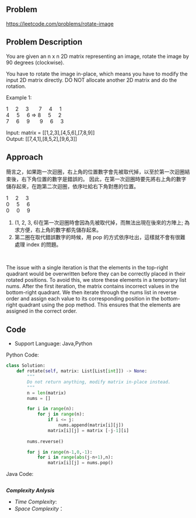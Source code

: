 ## Problem

https://leetcode.com/problems/rotate-image

## Problem Description

You are given an n x n 2D matrix representing an image, rotate the image by 90 degrees (clockwise).

You have to rotate the image in-place, which means you have to modify the input 2D matrix directly. DO NOT allocate another 2D matrix and do the rotation.

Example 1:

1 &nbsp;&nbsp;&nbsp; 2 &nbsp;&nbsp;&nbsp; 3 &nbsp;&nbsp;&nbsp;&nbsp;&nbsp; 7 &nbsp;&nbsp;&nbsp; 4 &nbsp;&nbsp;&nbsp; 1 </br> 
4 &nbsp;&nbsp;&nbsp; 5 &nbsp;&nbsp;&nbsp; 6 => 8 &nbsp;&nbsp;&nbsp; 5 &nbsp;&nbsp;&nbsp; 2 </br> 
7 &nbsp;&nbsp;&nbsp; 6 &nbsp;&nbsp;&nbsp; 9 &nbsp;&nbsp;&nbsp;&nbsp;&nbsp; 9 &nbsp;&nbsp;&nbsp; 6 &nbsp;&nbsp;&nbsp; 3 </br> 

Input: matrix = [[1,2,3],[4,5,6],[7,8,9]]  </br>
Output: [[7,4,1],[8,5,2],[9,6,3]]  

## Approach
簡言之，如果跑一次迴圈，右上角的位置數字會先被取代掉，以至於第一次迴圈結束後，右下角位置的數字是錯誤的。
因此，在第一次迴圈時要先將右上角的數字儲存起來，在跑第二次迴圈，依序吐給右下角對應的位置。 

1 &nbsp;&nbsp;&nbsp; 2 &nbsp;&nbsp;&nbsp; 3  </br>
0 &nbsp;&nbsp;&nbsp; 5 &nbsp;&nbsp;&nbsp; 6  </br>
0 &nbsp;&nbsp;&nbsp; 0 &nbsp;&nbsp;&nbsp; 9  </br>

1. (1, 2, 3, 6)在第一次迴圈時會因為先被取代掉，而無法出現在後來的方陣上; 為求方便，右上角的數字都先儲存起來。
2. 第二圈在取代錯誤數字的時候，用 pop 的方式依序吐出，這樣就不會有很難處理 index 的問題。

<br>

The issue with a single iteration is that the elements in the top-right quadrant would be overwritten before they can be correctly placed in their rotated positions. To avoid this, we store these elements in a temporary list nums.
After the first iteration, the matrix contains incorrect values in the bottom-right quadrant. We then iterate through the nums list in reverse order and assign each value to its corresponding position in the bottom-right quadrant using the pop method. This ensures that the elements are assigned in the correct order.

## Code

- Support Language: Java,Python

Python Code:

```py
class Solution:
    def rotate(self, matrix: List[List[int]]) -> None:
        """
        Do not return anything, modify matrix in-place instead.
        """
        n = len(matrix)
        nums = []

        for i in range(n):
            for j in range(n):
                if i <= j:
                    nums.append(matrix[i][j])
                matrix[i][j] = matrix [-j-1][i]
        
        nums.reverse()

        for j in range(n-1,0,-1):
            for i in range(abs(j-n+1),n):
                matrix[i][j] = nums.pop()    
```

Java Code:

```

```

**_Complexity Anlysis_**

- _Time Complexity_: 
- _Space Complexity_：
